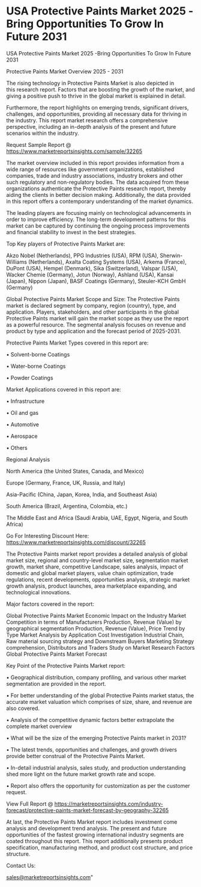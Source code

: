 # USA Protective Paints Market 2025 -Bring Opportunities To Grow In Future 2031
 USA Protective Paints Market 2025 -Bring Opportunities To Grow In Future 2031

Protective Paints Market Overview 2025 - 2031

The rising technology in Protective Paints Market is also depicted in this research report. Factors that are boosting the growth of the market, and giving a positive push to thrive in the global market is explained in detail.

Furthermore, the report highlights on emerging trends, significant drivers, challenges, and opportunities, providing all necessary data for thriving in the industry. This report market research offers a comprehensive perspective, including an in-depth analysis of the present and future scenarios within the industry.

Request Sample Report @ https://www.marketreportsinsights.com/sample/32265

The market overview included in this report provides information from a wide range of resources like government organizations, established companies, trade and industry associations, industry brokers and other such regulatory and non-regulatory bodies. The data acquired from these organizations authenticate the Protective Paints research report, thereby aiding the clients in better decision making. Additionally, the data provided in this report offers a contemporary understanding of the market dynamics.

The leading players are focusing mainly on technological advancements in order to improve efficiency. The long-term development patterns for this market can be captured by continuing the ongoing process improvements and financial stability to invest in the best strategies.

Top Key players of Protective Paints Market are:

Akzo Nobel (Netherlands), PPG Industries (USA), RPM (USA), Sherwin-Williams (Netherlands), Axalta Coating Systems (USA), Arkema (France), DuPont (USA), Hempel (Denmark), Sika (Switzerland), Valspar (USA), Wacker Chemie (Germany), Jotun (Norway), Ashland (USA), Kansai (Japan), Nippon (Japan), BASF Coatings (Germany), Steuler-KCH GmbH (Germany)

Global Protective Paints Market Scope and Size:
The Protective Paints market is declared segment by company, region (country), type, and application. Players, stakeholders, and other participants in the global Protective Paints market will gain the market scope as they use the report as a powerful resource. The segmental analysis focuses on revenue and product by type and application and the forecast period of 2025-2031.

Protective Paints Market Types covered in this report are:

• Solvent-borne Coatings

• Water-borne Coatings

• Powder Coatings

Market Applications covered in this report are:

• Infrastructure

• Oil and gas

• Automotive

• Aerospace

• Others

Regional Analysis

North America (the United States, Canada, and Mexico)

Europe (Germany, France, UK, Russia, and Italy)

Asia-Pacific (China, Japan, Korea, India, and Southeast Asia)

South America (Brazil, Argentina, Colombia, etc.)

The Middle East and Africa (Saudi Arabia, UAE, Egypt, Nigeria, and South Africa)

Go For Interesting Discount Here: https://www.marketreportsinsights.com/discount/32265

The Protective Paints market report provides a detailed analysis of global market size, regional and country-level market size, segmentation market growth, market share, competitive Landscape, sales analysis, impact of domestic and global market players, value chain optimization, trade regulations, recent developments, opportunities analysis, strategic market growth analysis, product launches, area marketplace expanding, and technological innovations.

Major factors covered in the report:

Global Protective Paints Market
Economic Impact on the Industry
Market Competition in terms of Manufacturers
Production, Revenue (Value) by geographical segmentation
Production, Revenue (Value), Price Trend by Type
Market Analysis by Application
Cost Investigation
Industrial Chain, Raw material sourcing strategy and Downstream Buyers
Marketing Strategy comprehension, Distributors and Traders
Study on Market Research Factors
Global Protective Paints Market Forecast

Key Point of the Protective Paints Market report:

• Geographical distribution, company profiling, and various other market segmentation are provided in the report.

• For better understanding of the global Protective Paints market status, the accurate market valuation which comprises of size, share, and revenue are also covered.

• Analysis of the competitive dynamic factors better extrapolate the complete market overview

• What will be the size of the emerging Protective Paints market in 2031?

• The latest trends, opportunities and challenges, and growth drivers provide better construal of the Protective Paints Market.

• In-detail industrial analysis, sales study, and production understanding shed more light on the future market growth rate and scope.

• Report also offers the opportunity for customization as per the customer request.

View Full Report @ https://marketreportsinsights.com/industry-forecast/protective-paints-market-forecast-by-geography-32265

At last, the Protective Paints Market report includes investment come analysis and development trend analysis. The present and future opportunities of the fastest growing international industry segments are coated throughout this report. This report additionally presents product specification, manufacturing method, and product cost structure, and price structure.

Contact Us:

sales@marketreportsinsights.com"
